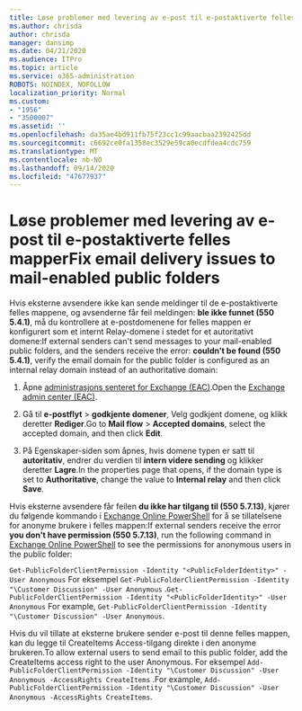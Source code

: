```yaml
---
title: Løse problemer med levering av e-post til e-postaktiverte felles mapper
ms.author: chrisda
author: chrisda
manager: dansimp
ms.date: 04/21/2020
ms.audience: ITPro
ms.topic: article
ms.service: o365-administration
ROBOTS: NOINDEX, NOFOLLOW
localization_priority: Normal
ms.custom:
- "1956"
- "3500007"
ms.assetid: ''
ms.openlocfilehash: da35ae4bd911fb75f23cc1c99aacbaa2392425dd
ms.sourcegitcommit: c6692ce0fa1358ec3529e59ca0ecdfdea4cdc759
ms.translationtype: MT
ms.contentlocale: nb-NO
ms.lasthandoff: 09/14/2020
ms.locfileid: "47677937"
---
```

# <a name="fix-email-delivery-issues-to-mail-enabled-public-folders"></a><span data-ttu-id="7e841-102">Løse problemer med levering av e-post til e-postaktiverte felles mapper</span><span class="sxs-lookup"><span data-stu-id="7e841-102">Fix email delivery issues to mail-enabled public folders</span></span>

<span data-ttu-id="7e841-103">Hvis eksterne avsendere ikke kan sende meldinger til de e-postaktiverte felles mappene, og avsenderne får feil meldingen: **ble ikke funnet (550 5.4.1)**, må du kontrollere at e-postdomenene for felles mappen er konfigurert som et internt Relay-domene i stedet for et autoritativt domene:</span><span class="sxs-lookup"><span data-stu-id="7e841-103">If external senders can't send messages to your mail-enabled public folders, and the senders receive the error: **couldn't be found (550 5.4.1)**, verify the email domain for the public folder is configured as an internal relay domain instead of an authoritative domain:</span></span>

1. <span data-ttu-id="7e841-104">Åpne [administrasjons senteret for Exchange (EAC)](https://docs.microsoft.com/Exchange/exchange-admin-center).</span><span class="sxs-lookup"><span data-stu-id="7e841-104">Open the [Exchange admin center (EAC)](https://docs.microsoft.com/Exchange/exchange-admin-center).</span></span>

2. <span data-ttu-id="7e841-105">Gå til **e-postflyt** \> **godkjente domener**, Velg godkjent domene, og klikk deretter **Rediger**.</span><span class="sxs-lookup"><span data-stu-id="7e841-105">Go to **Mail flow** \> **Accepted domains**, select the accepted domain, and then click **Edit**.</span></span>

3. <span data-ttu-id="7e841-106">På Egenskaper-siden som åpnes, hvis domene typen er satt til **autoritativ**, endrer du verdien til **intern videre sending** og klikker deretter **Lagre**.</span><span class="sxs-lookup"><span data-stu-id="7e841-106">In the properties page that opens, if the domain type is set to **Authoritative**, change the value to **Internal relay** and then click **Save**.</span></span>

<span data-ttu-id="7e841-107">Hvis eksterne avsendere får feilen **du ikke har tilgang til (550 5.7.13)**, kjører du følgende kommando i [Exchange Online PowerShell](https://docs.microsoft.com/powershell/exchange/exchange-online/connect-to-exchange-online-powershell/connect-to-exchange-online-powershell) for å se tillatelsene for anonyme brukere i felles mappen:</span><span class="sxs-lookup"><span data-stu-id="7e841-107">If external senders receive the error **you don't have permission (550 5.7.13)**, run the following command in [Exchange Online PowerShell](https://docs.microsoft.com/powershell/exchange/exchange-online/connect-to-exchange-online-powershell/connect-to-exchange-online-powershell) to see the permissions for anonymous users in the public folder:</span></span>

<span data-ttu-id="7e841-108">`Get-PublicFolderClientPermission -Identity "<PublicFolderIdentity>" -User Anonymous` For eksempel `Get-PublicFolderClientPermission -Identity "\Customer Discussion" -User Anonymous` .</span><span class="sxs-lookup"><span data-stu-id="7e841-108">`Get-PublicFolderClientPermission -Identity "<PublicFolderIdentity>" -User Anonymous` For example, `Get-PublicFolderClientPermission -Identity "\Customer Discussion" -User Anonymous`.</span></span>

<span data-ttu-id="7e841-109">Hvis du vil tillate at eksterne brukere sender e-post til denne felles mappen, kan du legge til CreateItems Access-tilgang direkte i den anonyme brukeren.</span><span class="sxs-lookup"><span data-stu-id="7e841-109">To allow external users to send email to this public folder, add the CreateItems access right to the user Anonymous.</span></span> <span data-ttu-id="7e841-110">For eksempel `Add-PublicFolderClientPermission -Identity "\Customer Discussion" -User Anonymous -AccessRights CreateItems` .</span><span class="sxs-lookup"><span data-stu-id="7e841-110">For example, `Add-PublicFolderClientPermission -Identity "\Customer Discussion" -User Anonymous -AccessRights CreateItems`.</span></span>
